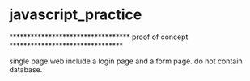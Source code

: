 # javascript_practice

********************************** proof of concept ********************************

single page web include a login page and a form page. do not contain database.

